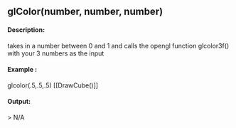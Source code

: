 ## glColor(number, number, number)
#### Description:
takes in a number between 0 and 1 and calls the opengl function glcolor3f() with your 3 numbers as the input 
#### Example :
glcolor(.5,.5,.5)
[[DrawCube()]]

#### Output:
\> N/A